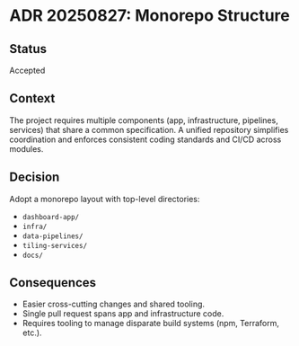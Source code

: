 # ADR 20250827: Monorepo Structure

## Status

Accepted

## Context

The project requires multiple components (app, infrastructure, pipelines, services) that share a common specification. A unified repository simplifies coordination and enforces consistent coding standards and CI/CD across modules.

## Decision

Adopt a monorepo layout with top-level directories:

- `dashboard-app/`
- `infra/`
- `data-pipelines/`
- `tiling-services/`
- `docs/`

## Consequences

- Easier cross-cutting changes and shared tooling.
- Single pull request spans app and infrastructure code.
- Requires tooling to manage disparate build systems (npm, Terraform, etc.).
